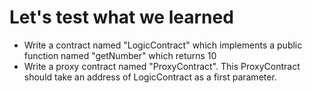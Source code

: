 # Let's test what we learned

  - Write a contract named "LogicContract" which implements a public function named "getNumber" which returns 10
  - Write a proxy contract named "ProxyContract". This ProxyContract should take an address of LogicContract as a first parameter.